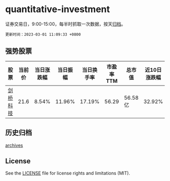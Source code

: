 # quantitative-investment

证券交易日，9:00-15:00，每半时抓取一次数据，按天[归档](archives)。

`更新时间：2023-03-01 11:09:33 +0800`

## 强势股票

|股票|当前价|当日涨跌幅|当日振幅|当日换手率|市盈率TTM|总市值|近10日涨跌幅|
|----|----|----|----|----|----|----|----|
|[剑桥科技](https://xueqiu.com/S/SH603083)|21.6|8.54%|11.96%|17.19%|56.29|56.58亿|32.92%|

## 历史归档

[archives](archives)

## License

See the [LICENSE](LICENSE) file for license rights and limitations (MIT).